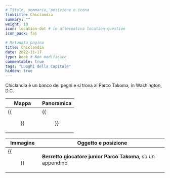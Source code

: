 ```yaml
---
# Titolo, sommario, posizione e icona
linktitle: Chiclandia
summary: ""
weight: 10
icon: location-dot # in alternativa location-question
icon_pack: fas

# Metadata pagina
title: Chiclandia
date: 2022-11-17
type: book # Non modificare
commentable: true
tags: "Luoghi della Capitale"
hidden: true
---
```




Chiclandia è un banco dei pegni e si trova al Parco Takoma, in Washington, D.C. 


| Mappa  | Panoramica |
| -----  | ---------- |
| {{<figure src="fo3/Takoma_Industrial_loc.webp">}}  |   {{<figure src="fo3/Nifty_Trifty_exterior.webp">}}   |

| Immagine | Oggetto e posizione |
| -------- | ------------------- |
| {{<figure src="fo3/Nifty_Thrifty_interior.webp">}}  | **Berretto giocatore junior Parco Takoma**, su un appendino  |